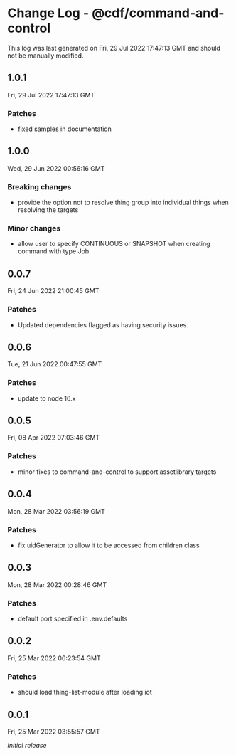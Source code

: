 # Change Log - @cdf/command-and-control

This log was last generated on Fri, 29 Jul 2022 17:47:13 GMT and should not be manually modified.

## 1.0.1

Fri, 29 Jul 2022 17:47:13 GMT

### Patches

- fixed samples in documentation

## 1.0.0

Wed, 29 Jun 2022 00:56:16 GMT

### Breaking changes

- provide the option not to resolve thing group into individual things when resolving the targets

### Minor changes

- allow user to specify CONTINUOUS or SNAPSHOT when creating command with type Job

## 0.0.7

Fri, 24 Jun 2022 21:00:45 GMT

### Patches

- Updated dependencies flagged as having security issues.

## 0.0.6

Tue, 21 Jun 2022 00:47:55 GMT

### Patches

- update to node 16.x

## 0.0.5

Fri, 08 Apr 2022 07:03:46 GMT

### Patches

- minor fixes to command-and-control to support assetlibrary targets

## 0.0.4

Mon, 28 Mar 2022 03:56:19 GMT

### Patches

- fix uidGenerator to allow it to be accessed from children class

## 0.0.3

Mon, 28 Mar 2022 00:28:46 GMT

### Patches

- default port specified in .env.defaults

## 0.0.2

Fri, 25 Mar 2022 06:23:54 GMT

### Patches

- should load thing-list-module after loading iot

## 0.0.1

Fri, 25 Mar 2022 03:55:57 GMT

_Initial release_
